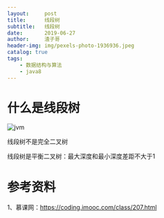 ```yaml
---
layout:     post
title:      线段树
subtitle:   线段树
date:       2019-06-27
author:     渣子哥
header-img: img/pexels-photo-1936936.jpeg
catalog: true
tags:
    - 数据结构与算法
    - java8
---
```


# 什么是线段树

![jvm](https://zhazige-com.oss-cn-qingdao.aliyuncs.com/data-structure/segment-1.jpg?x-oss-process=style/watermark)

线段树不是完全二叉树

线段树是平衡二叉树：最大深度和最小深度差距不大于1







# 参考资料

1、慕课网：https://coding.imooc.com/class/207.html